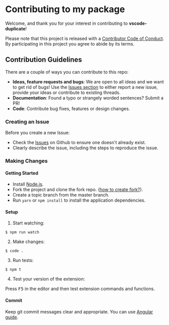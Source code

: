 # Contributing to my package

Welcome, and thank you for your interest in contributing to **vscode-duplicate**!

Please note that this project is released with a [Contributor Code of Conduct](CODE-OF-CONDUCT.md). By participating in this project you agree to abide by its terms.

## Contribution Guidelines

There are a couple of ways you can contribute to this repo:

  * **Ideas, feature requests and bugs**: We are open to all ideas and we want to get rid of bugs! Use the [Issues section](https://github.com/mrmlnc/vscode-duplicate/issues) to either report a new issue, provide your ideas or contribute to existing threads.
  * **Documentation**: Found a typo or strangely worded sentences? Submit a PR!
  * **Code**: Contribute bug fixes, features or design changes.

### Creating an Issue

Before you create a new Issue:

  * Check the [Issues](https://github.com/mrmlnc/vscode-duplicate/issues) on Github to ensure one doesn't already exist.
  * Clearly describe the issue, including the steps to reproduce the issue.

### Making Changes

#### Getting Started

  * Install [Node.js](https://nodejs.org/en/).
  * Fork the project and clone the fork repo. ([how to create fork?](https://help.github.com/articles/fork-a-repo/#fork-an-example-repository)).
  * Create a topic branch from the master branch.
  * Run `yarn` or `npm install` to install the application dependencies.

#### Setup

1. Start watching:

```
$ npm run watch
```

2. Make changes:

```
$ code .
```

3. Run tests:

```
$ npm t
```

4. Test your version of the extension:

Press <kbd>F5</kbd> in the editor and then test extension commands and functions.

#### Commit

Keep git commit messages clear and appropriate. You can use [Angular guide](https://github.com/angular/angular.js/blob/master/DEVELOPERS.md#-git-commit-guidelines).
